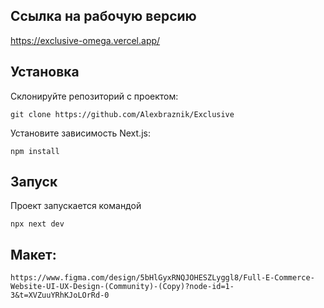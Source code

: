 ## Ссылка на рабочую версию

https://exclusive-omega.vercel.app/

## Установка

Склонируйте репозиторий с проектом:

`git clone https://github.com/Alexbraznik/Exclusive`

Установите зависимость Next.js:

`npm install`

## Запуск

Проект запускается командой

`npx next dev`

## Макет:

`https://www.figma.com/design/5bHlGyxRNQJOHESZLyggl8/Full-E-Commerce-Website-UI-UX-Design-(Community)-(Copy)?node-id=1-3&t=XVZuuYRhKJoLOrRd-0`
